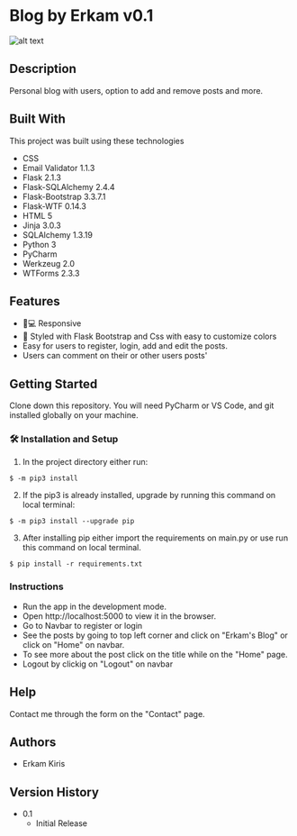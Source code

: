 # Blog by Erkam v0.1
![alt text](https://github.com/erkamkrs/portfolio/blob/master/static/images/blog-image.png)


## Description

Personal blog with users, option to add and remove posts and more.

## Built With
This project was built using these technologies 
- CSS
- Email Validator 1.1.3
- Flask 2.1.3
- Flask-SQLAlchemy 2.4.4
- Flask-Bootstrap 3.3.7.1
- Flask-WTF 0.14.3
- HTML 5
- Jinja 3.0.3
- SQLAlchemy 1.3.19
- Python 3
- PyCharm
- Werkzeug 2.0
- WTForms 2.3.3

## Features 
- 📱💻 Responsive
- 🎨 Styled with Flask Bootstrap and Css with easy to customize colors
- Easy for users to register, login, add and edit the posts.
- Users can comment on their or other users posts'

## Getting Started

Clone down this repository. You will need PyCharm or VS Code, and git installed globally on your machine.

### 🛠 Installation and Setup

1. In the project directory either run: 

```
$ -m pip3 install 
```

2. If the pip3 is already installed, upgrade by running this command on local terminal: 

```
$ -m pip3 install --upgrade pip
```

3. After installing pip either import the requirements on main.py or use run this command on local terminal. 

```
$ pip install -r requirements.txt
```

### Instructions

* Run the app in the development mode.
* Open http://localhost:5000 to view it in the browser. 
* Go to Navbar to register or login
* See the posts by going to top left corner and click on "Erkam's Blog" or click on "Home" on navbar.
* To see more about the post click on the title while on the "Home" page.
* Logout by clickig on "Logout" on navbar


## Help

Contact me through the form on the "Contact" page.

## Authors

* Erkam Kiris 

## Version History

* 0.1
    * Initial Release
